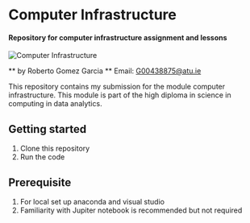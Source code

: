 # Computer Infrastructure

#### Repository for computer infrastructure assignment and lessons


![Computer Infrastructure](https://www.mbccs.com/wp-content/uploads/2018/08/it_infrastructure-1.jpg)


** by Roberto Gomez Garcia ** Email: G00438875@atu.ie

This repository contains my submission for the module computer infrastructure. This module is part of the high diploma in science in computing in data analytics. 

## Getting started

1. Clone this repository
2. Run the code 

## Prerequisite 

1.  For local set up anaconda and visual studio
2.  Familiarity with Jupiter notebook is recommended but not required

